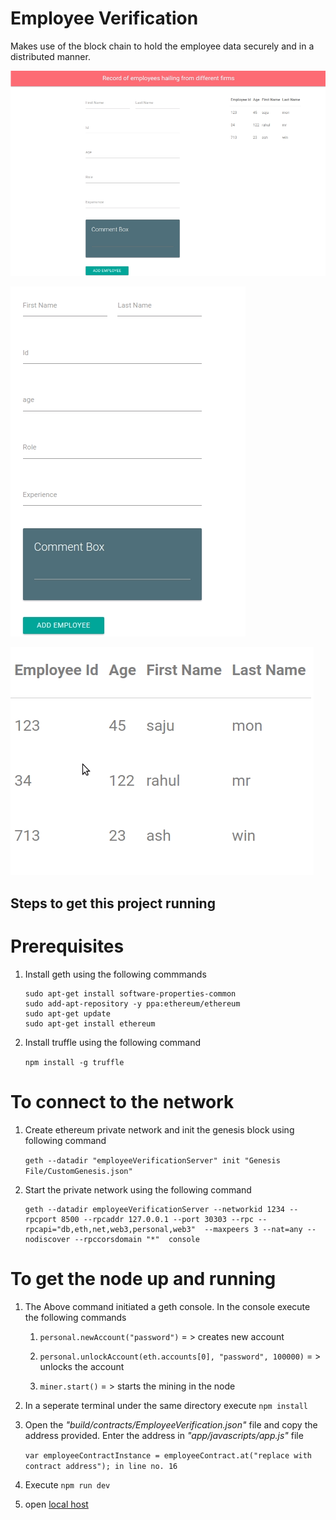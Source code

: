 # Employee Verification
Makes use of the block chain to hold the employee data securely and in a distributed manner.

![Alt text](/app/assets/Dapp_image.png?raw=true "Optional Title")

![Alt text](/app/assets/Dapp_image1.png?raw=true "Optional Title")

![Alt text](/app/assets/Dapp_image2.png?raw=true "Optional Title")

## Steps to get this project running

# Prerequisites

1.  Install geth using the following commmands

	```
	sudo apt-get install software-properties-common
	sudo add-apt-repository -y ppa:ethereum/ethereum
	sudo apt-get update
	sudo apt-get install ethereum
	```

2.  Install truffle using the following command

	```npm install -g truffle```

# To connect to the network

1.  Create ethereum private network and init the genesis block using following command  

	```geth --datadir "employeeVerificationServer" init "Genesis File/CustomGenesis.json"```

2.  Start the private network using the following command

	```
	geth --datadir employeeVerificationServer --networkid 1234 --rpcport 8500 --rpcaddr 127.0.0.1 --port 30303 --rpc --			    
	rpcapi="db,eth,net,web3,personal,web3"  --maxpeers 3 --nat=any --nodiscover --rpccorsdomain "*"  console
	```

# To get the node up and running 

1. The Above command initiated a geth console. In the console execute the following commands
   
	1. `personal.newAccount("password")`   = > creates new account

	2. `personal.unlockAccount(eth.accounts[0], "password", 100000)` = > unlocks the account

	3. `miner.start()`    = > starts the mining in the node
	
2.  In a seperate terminal under the same directory execute `npm install`


3. Open the *"build/contracts/EmployeeVerification.json"* file and copy the address provided. Enter the address in            *"app/javascripts/app.js"* file

	`var employeeContractInstance = employeeContract.at("replace with contract address"); in line no. 16`
   
4. Execute `npm run dev`

5. open [local host](http://localhost:8080/)   

	
 

	
